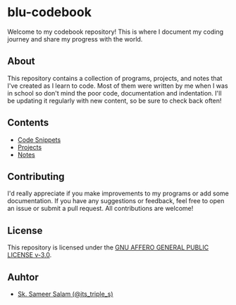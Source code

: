 # blu-codebook

Welcome to my codebook repository! This is where I document my coding journey and share my progress with the world.

## About

This repository contains a collection of programs, projects, and notes that I've created as I learn to code. Most of them were written by me when I was in school so don't mind the poor code, documentation and indentation. I'll be updating it regularly with new content, so be sure to check back often!

## Contents

- [Code Snippets](./code-snippets)
- [Projects](./projects)
- [Notes](./notes)

## Contributing

I'd really appreciate if you make improvements to my programs or add some documentation. If you have any suggestions or feedback, feel free to open an issue or submit a pull request. All contributions are welcome!

## License

This repository is licensed under the [GNU AFFERO GENERAL PUBLIC LICENSE v-3.0](./LICENSE).

## Auhtor

- [Sk. Sameer Salam (@its_triple_s)](https://github.com/its-triple-s)
